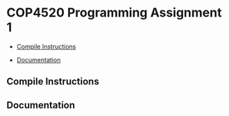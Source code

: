 # COP4520 Programming Assignment 1

- [Compile Instructions](#Compile-Instructions)

- [Documentation](#Documentation)

## Compile Instructions

## Documentation

